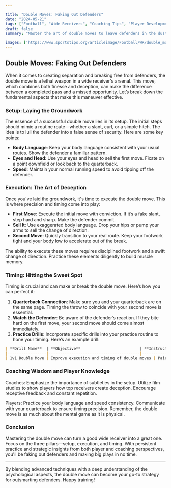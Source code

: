 ```yaml
---

title: "Double Moves: Faking Out Defenders"
date: "2024-05-21"
tags: ["Football", "Wide Receivers", "Coaching Tips", "Player Development", "Skills Training", "Offensive Strategy", "Gameplay Analysis", "Advanced Techniques", "Separation Drill"]
draft: false
summary: "Master the art of double moves to leave defenders in the dust. This article delves into the setup, execution, and timing necessary to perfect this skill, enriched with player knowledge and coaching wisdom."

images: ['https://www.sportstips.org/articleimage/Football/WR/double_moves_faking_out_defenders.webp']
---
```


## Double Moves: Faking Out Defenders

When it comes to creating separation and breaking free from defenders, the double move is a lethal weapon in a wide receiver's arsenal. This move, which combines both finesse and deception, can make the difference between a completed pass and a missed opportunity. Let’s break down the fundamental aspects that make this maneuver effective.

### Setup: Laying the Groundwork

The essence of a successful double move lies in its setup. The initial steps should mimic a routine route—whether a slant, curl, or a simple hitch. The idea is to lull the defender into a false sense of security. Here are some key points:

- **Body Language**: Keep your body language consistent with your usual routes. Show the defender a familiar pattern.
- **Eyes and Head**: Use your eyes and head to sell the first move. Fixate on a point downfield or look back to the quarterback.
- **Speed**: Maintain your normal running speed to avoid tipping off the defender.

### Execution: The Art of Deception

Once you've laid the groundwork, it's time to execute the double move. This is where precision and timing come into play:

- **First Move**: Execute the initial move with conviction. If it’s a fake slant, step hard and sharp. Make the defender commit.
- **Sell It**: Use exaggerated body language. Drop your hips or pump your arms to sell the change of direction.
- **Second Move**: Quickly transition to your real route. Keep your footwork tight and your body low to accelerate out of the break.

The ability to execute these moves requires disciplined footwork and a swift change of direction. Practice these elements diligently to build muscle memory.

### Timing: Hitting the Sweet Spot

Timing is crucial and can make or break the double move. Here’s how you can perfect it:

1. **Quarterback Connection**: Make sure you and your quarterback are on the same page. Timing the throw to coincide with your second move is essential.
2. **Watch the Defender**: Be aware of the defender’s reaction. If they bite hard on the first move, your second move should come almost immediately. 
3. **Practice Drills**: Incorporate specific drills into your practice routine to hone your timing. Here’s an example drill:

```markdown
| **Drill Name**  | **Objective**                          | **Instructions**                                                                                       |
|-----------------|----------------------------------------|--------------------------------------------------------------------------------------------------------|
| 1v1 Double Move | Improve execution and timing of double moves | Pair up and run double moves against defenders, focusing on footwork and synchronization with quarterback|
```

### Coaching Wisdom and Player Knowledge

Coaches: Emphasize the importance of subtleties in the setup. Utilize film studies to show players how top receivers create deception. Encourage receptive feedback and constant repetition.

Players: Practice your body language and speed consistency. Communicate with your quarterback to ensure timing precision. Remember, the double move is as much about the mental game as it is physical.

### Conclusion

Mastering the double move can turn a good wide receiver into a great one. Focus on the three pillars—setup, execution, and timing. With persistent practice and strategic insights from both player and coaching perspectives, you'll be faking out defenders and making big plays in no time.

---

By blending advanced techniques with a deep understanding of the psychological aspects, the double move can become your go-to strategy for outsmarting defenders. Happy training!